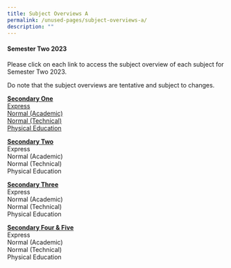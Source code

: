 ```yaml
---
title: Subject Overviews A
permalink: /unused-pages/subject-overviews-a/
description: ""
---
```

<h4><strong>Semester Two 2023</strong></h4>
<p>Please click on each link to access the subject overview of each subject for Semester Two 2023.</p>
Do note that the subject overviews are tentative and subject to changes.<br>
<p><b><u>Secondary One</u></b><br>
<a rel="noopener" target="_blank" href="https://drive.google.com/drive/folders/1sE2e5iSq-YjM08NlzSU4PHPukjOXDGEa?usp=sharing">Express</a><br>
<a rel="noopener" target="_blank" href="https://drive.google.com/drive/folders/1kdbVlHZPtE7LNsY7kDF3OUF-W_UaLrk9?usp=sharing">Normal (Academic)</a><br>
<a rel="noopener" target="_blank" href="https://drive.google.com/drive/folders/11BqZi3qTlm5nebFKH37pUVV6hoxAK8XG?usp=sharing">Normal (Technical)</a><br>
<a rel="noopener" target="_blank" href="https://drive.google.com/drive/folders/1Z0mIIs7Cs05rrNA-4Lf4NXfxPHPP5WiD?usp=sharing">Physical Education</a><br></p>
<p><b><u>Secondary Two</u></b><br>
Express<br>
Normal (Academic)<br>
Normal (Technical)<br>
Physical Education<br></p>
<p><b><u>Secondary Three</u></b><br>
Express<br>
Normal (Academic)<br>
Normal (Technical)<br>
Physical Education<br></p>
<p><b><u>Secondary Four &amp; Five</u></b><br>
Express<br>
Normal (Academic)<br>
Normal (Technical)<br>
Physical Education<br></p>